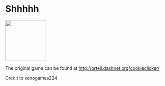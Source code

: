 # Shhhhh

<img src="img/perfectCookie.png" width="128">

The original game can be found at http://orteil.dashnet.org/cookieclicker/

Credit to xenogames224
